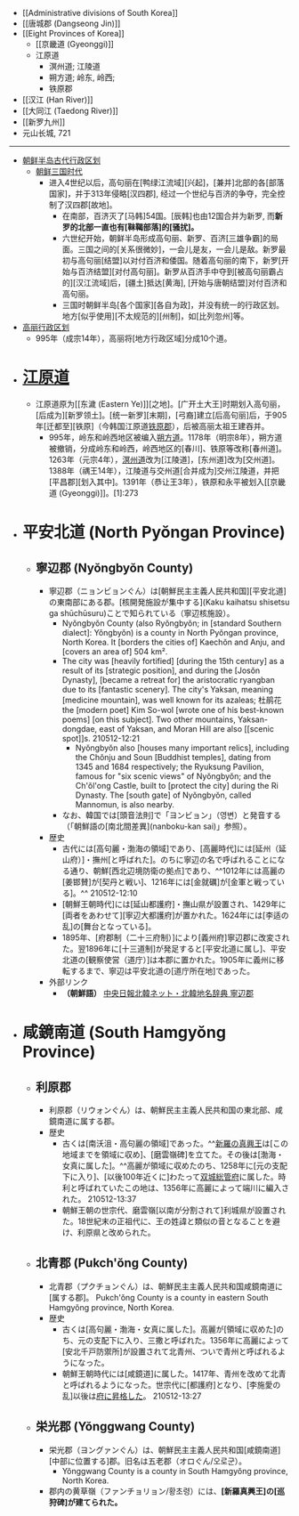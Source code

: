 - [[Administrative divisions of South Korea]]
- [[唐城郡 (Dangseong Jin)]]
- [[Eight Provinces of Korea]]
    - [[京畿道 (Gyeonggi)]]
    - 江原道
        - 溟州道; 江陵道
        - 朔方道; 岭东, 岭西;
        - 铁原郡
- [[汉江 (Han River)]]
- [[大同江 (Taedong River)]]
- [[新罗九州]]
- 元山长城, 721
- ---
- [朝鲜半岛古代行政区划](https://zh.wikipedia.org/wiki/%E6%9C%9D%E9%B2%9C%E5%8D%8A%E5%B2%9B%E5%8F%A4%E4%BB%A3%E8%A1%8C%E6%94%BF%E5%8C%BA%E5%88%92)
    - [朝鲜三国时代](https://zh.wikipedia.org/wiki/%E6%9C%9D%E9%B2%9C%E4%B8%89%E5%9B%BD%E6%97%B6%E4%BB%A3)
        - 进入4世纪以后，高句丽在[鸭绿江流域][兴起]，[兼并]北部的各[部落国家]，并于313年侵略[汉四郡], 经过一个世纪与百济的争夺，完全控制了汉四郡[故地]。
            - 在南部，百济灭了[马韩]54国。[辰韩]也由12国合并为新罗, 而**新罗的北部一直也有[靺鞨部落]的[骚扰]。**
            - 六世纪开始，朝鲜半岛形成高句丽、新罗、百济[三雄争霸]的局面。三国之间的[关系很微妙]，一会儿是友，一会儿是敌。新罗最初与高句丽[结盟]以对付百济和倭国。随着高句丽的南下，新罗[开始与百济结盟][对付高句丽]。新罗从百济手中夺到[被高句丽霸占的][汉江流域]后，[疆土]抵达[黄海], [开始与唐朝结盟]对付百济和高句丽。
            - 三国时朝鲜半岛[各个国家][各自为政]，并没有统一的行政区划。地方[似乎使用][不太规范的][州制]，如[比列忽州]等。
- [高丽行政区划](https://zh.wikipedia.org/wiki/%E9%AB%98%E9%BA%97%E8%A1%8C%E6%94%BF%E5%8D%80%E5%8A%83)
    - 995年（成宗14年），高丽将[地方行政区域]分成10个道。
- # [江原道](https://zh.wikipedia.org/wiki/%E6%B1%9F%E5%8E%9F%E9%81%93)
    - 江原道原为[[东濊 (Eastern Ye)]][之地]。[广开土大王]时期划入高句丽，[后成为][新罗领土]。[统一新罗][末期]，[弓裔]建立[后高句丽]后，于905年[迁都至][铁原]（今韩国江原道[铁原郡](((_4g17godt)))），后被高丽太祖王建吞并。
        - 995年，岭东和岭西地区被编入[朔方道](((o8zgMG1ye)))。1178年（明宗8年），朔方道被撤销，分成岭东和岭西，岭西地区的[春川]、铁原等改称[春州道]。1263年（元宗4年），[溟州道](((9LNm7wLer)))改为[江陵道]，[东州道]改为[交州道]。1388年（禑王14年），江陵道与交州道[合并成为]交州江陵道，并把[平昌郡][划入其中]。1391年（恭让王3年），铁原和永平被划入[[京畿道 (Gyeonggi)]]。[1]:273
- # 平安北道 (North Pyŏngan Province)
    - ## 寧辺郡 (Nyŏngbyŏn County)
        - 寧辺郡（ニョンビョンぐん）は[朝鮮民主主義人民共和国][平安北道]の東南部にある郡。[核開発施設が集中する](Kaku kaihatsu shisetsu ga shūchūsuru)ことで知られている（寧辺核施設）。
            - Nyŏngbyŏn County (also Ryŏngbyŏn; in [standard Southern dialect]: Yŏngbyŏn) is a county in North Pyŏngan province, North Korea. It [borders the cities of] Kaechŏn and Anju, and [covers an area of] 504 km².
            - The city was [heavily fortified] [during the 15th century] as a result of its [strategic position], and during the [Josŏn Dynasty], [became a retreat for] the aristocratic ryangban due to its [fantastic scenery]. The city's Yaksan, meaning [medicine mountain], was well known for its azaleas; 杜鹃花 the [modern poet] Kim So-wol [wrote one of his best-known poems] [on this subject]. Two other mountains, Yaksan-dongdae, east of Yaksan, and Moran Hill are also [[scenic spot]]s. 
210512-12:21
                - Nyŏngbyŏn also [houses many important relics], including the Chŏnju and Soun [Buddhist temples], dating from 1345 and 1684 respectively; the Ryuksung Pavilion, famous for "six scenic views" of Nyŏngbyŏn; and the Ch'ŏl'ong Castle, built to [protect the city] during the Ri Dynasty. The [south gate] of Nyŏngbyŏn, called Mannomun, is also nearby.
            - なお、韓国では[頭音法則]で「ヨンビョン」（영변）と発音する（「朝鮮語の[南北間差異](nanboku-kan sai)」参照）。
        - 歴史
            - 古代には[高句麗・渤海の領域]であり、[高麗時代]には[延州（延山府）]・撫州[と呼ばれた]。のちに寧辺の名で呼ばれることになる通り、朝鮮[西北辺境防衛の拠点]であり、^^1012年には高麗の[姜邯賛]が[契丹と戦い]、1216年には[金就礪]が[金軍と戦っている]。^^
210512-12:10
            - [朝鮮王朝時代]には[延山都護府]・撫山県が設置され、1429年に[両者をあわせて][寧辺大都護府]が置かれた。1624年には[李适の乱]の[舞台となっている]。
            - 1895年、[府郡制（二十三府制）]により[義州府]寧辺郡に改変された。翌1896年に[十三道制]が発足すると[平安北道に属し]、平安北道の[観察使営（道庁）]は本郡に置かれた。1905年に義州に移転するまで、寧辺は平安北道の[道庁所在地]であった。
        - 外部リンク
            - **（朝鮮語）** [中央日報北韓ネット・北韓地名辞典 寧辺郡](http://nk.joins.com/map/i072.htm)
- # 咸鏡南道 (South Hamgyŏng Province)
    - ## 利原郡
        - 利原郡（リウォンぐん）は、朝鮮民主主義人民共和国の東北部、咸鏡南道に属する郡。
        - 歴史
            - 古くは[南沃沮・高句麗の領域]であった。^^[新羅の真興王](((tGTBD5s6v)))は[この地域までを領域に収め]、[磨雲嶺碑]を立てた。その後は[渤海・女真に属した]。^^高麗が領域に収めたのち、1258年に[元の支配下に入り]、[以後100年近くに]わたって[双城総管府](((Hh0g-Kx_u)))に属した。時利と呼ばれていたこの地は、1356年に高麗によって端川に編入された。
210512-13:37
            - 朝鮮王朝の世宗代、磨雲嶺[以南が分割されて]利城県が設置された。18世紀末の正祖代に、王の姓諱と類似の音となることを避け、利原県と改められた。
    - ## 北青郡 (Pukch'ŏng County)
        - 北青郡（プクチョンぐん）は、朝鮮民主主義人民共和国咸鏡南道に[属する郡]。
Pukch'ŏng County is a county in eastern South Hamgyŏng province, North Korea.
        - 歴史
            - 古くは[高句麗・渤海・女真に属した]。高麗が[領域に収めた]のち、元の支配下に入り、三撒と呼ばれた。1356年に高麗によって[安北千戸防禦所]が設置されて北青州、ついで青州と呼ばれるようになった。
            - 朝鮮王朝時代には[咸鏡道]に属した。1417年、青州を改めて北青と呼ばれるようになった。世宗代に[都護府]となり、[李施愛の乱]以後は[府に昇格した](shōkaku)。
210512-13:27
    - ## 栄光郡 (Yŏnggwang County)
        - 栄光郡（ヨングァンぐん）は、朝鮮民主主義人民共和国[咸鏡南道][中部に位置する]郡。旧名は五老郡（オロぐん/오로군）。
            - Yŏnggwang County is a county in South Hamgyŏng province, North Korea.
        - 郡内の黄草嶺（ファンチョリョン/황초령）には、__[新羅真興王]の[巡狩碑]が建てられた。__
